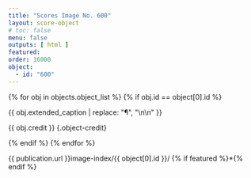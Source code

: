 ```yaml
---
title: "Scores Image No. 600"
layout: score-object
# toc: false
menu: false
outputs: [ html ]
featured: 
order: 16000
object:
  - id: "600"
---
```


{% for obj in objects.object_list %}
{% if obj.id == object[0].id %}

{{ obj.extended_caption | replace: "¶", "\n\n" }}

{{ obj.credit }} {.object-credit}

{% endif %}
{% endfor %}

<div class="object-credit object-url is-print-only">

{{ publication.url }}image-index/{{ object[0].id }}/ {% if featured %}*{% endif %}

</div>
